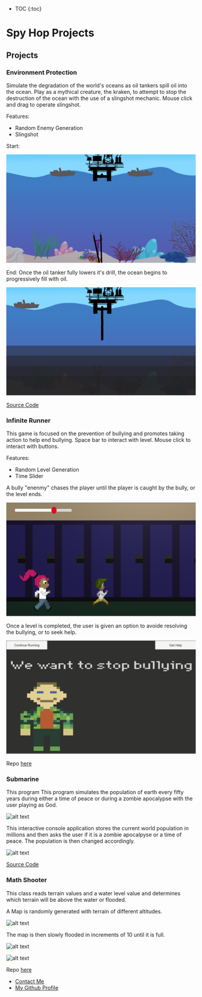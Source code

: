 * TOC
{:toc}


# Spy Hop Projects

## Projects

### Environment Protection

Simulate the degradation of the world's oceans as oil tankers spill oil into the ocean. Play as a mythical creature, the kraken, to attempt to stop the destruction of the ocean with the use of a slingshot mechanic. Mouse click and drag to operate slingshot.

Features:
<ul>
<li> Random Enemy Generation</li>
<li> Slingshot</li>
</ul>

Start:

![alt text](https://github.com/SamBow/Spy_Hop_Projects/blob/master/EnvironmentProtection/Images/Ship1.png "Gameplay")

End:
Once the oil tanker fully lowers it's drill, the ocean begins to progressively fill with oil.

![alt text](https://github.com/SamBow/Spy_Hop_Projects/blob/master/EnvironmentProtection/Images/Ship2.png "Game Over")

[Source Code](https://github.com/SamBow/Spy_Hop_Projects/tree/master/EnvironmentProtection/src)

### Infinite Runner

This game is focused on the prevention of bullying and promotes taking action to help end bullying. Space bar to interact with level. Mouse click to interact with buttons.

Features:
<ul>
<li> Random Level Generation</li>
<li> Time Slider</li>
</ul>

A bully "enenmy" chases the player until the player is caught by the bully, or the level ends.

![alt text](https://github.com/SamBow/Spy_Hop_Projects/blob/master/InfiniteRunner/Images/Gameplay1.png)

Once a level is completed, the user is given an option to avoide resolving the bullying, or to seek help.

![alt text](https://github.com/SamBow/Spy_Hop_Projects/blob/master/InfiniteRunner/Images/Bully2.png)

Repo [here](https://github.com/SamBow/Programming2Projects/tree/master/RoachPopulation)

### Submarine

This program This program simulates the population of earth every fifty years
during either a time of peace or during a zombie apocalypse with the user
playing as God.

![alt text](https://github.com/SamBow/Programming2Projects/blob/master/WorldPopulation/Images/WorldPopScreen.png "Display")

This interactive console application stores the current world population in millions and then asks the user if it is a zombie apocalpyse or a time of peace.  The population is then changed accordingly.

![alt text](https://github.com/SamBow/Programming2Projects/blob/master/WorldPopulation/Images/EndScreen.png "Display")

[Source Code](https://github.com/SamBow/Spy_Hop_Projects/tree/master/InfiniteRunner)

### Math Shooter
This class reads terrain values and a water level value and determines which terrain will be above the water or flooded.

A Map is randomly generated with terrain of different altitudes.

![alt text](https://github.com/SamBow/Programming2Projects/blob/master/FloodMap/Images/FloodMapAlt.png "Display")

The map is then slowly flooded in increments of 10 until it is full.

![alt text](https://github.com/SamBow/Programming2Projects/blob/master/FloodMap/Images/FloodMapPartial.png "Partial")

![alt text](https://github.com/SamBow/Programming2Projects/blob/master/FloodMap/Images/FloodMapFull.png "Display")

Repo [here](https://github.com/SamBow/Programming2Projects/tree/master/FloodMap)

<footer>
    		<ul>
        		<li><a href="mailto:sbcskyline18@gmail.com">Contact Me</a></li>
        		<li><a href="https://github.com/SamBow">My Github Profile</a></li>
            
